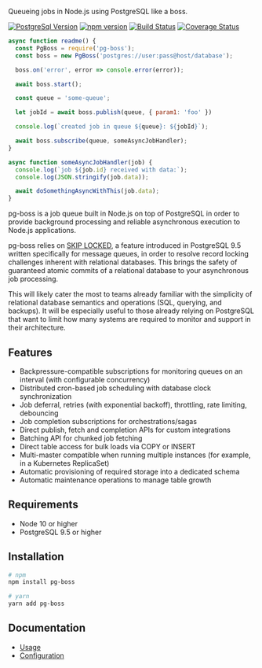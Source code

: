 Queueing jobs in Node.js using PostgreSQL like a boss.

[![PostgreSql Version](https://img.shields.io/badge/PostgreSQL-9.5+-blue.svg?maxAge=2592000)](http://www.postgresql.org)
[![npm version](https://badge.fury.io/js/pg-boss.svg)](https://badge.fury.io/js/pg-boss)
[![Build Status](https://travis-ci.org/timgit/pg-boss.svg?branch=master)](https://travis-ci.org/timgit/pg-boss)
[![Coverage Status](https://coveralls.io/repos/github/timgit/pg-boss/badge.svg?branch=master)](https://coveralls.io/github/timgit/pg-boss?branch=master)

```js
async function readme() {
  const PgBoss = require('pg-boss');
  const boss = new PgBoss('postgres://user:pass@host/database');

  boss.on('error', error => console.error(error));

  await boss.start();

  const queue = 'some-queue';

  let jobId = await boss.publish(queue, { param1: 'foo' })

  console.log(`created job in queue ${queue}: ${jobId}`);

  await boss.subscribe(queue, someAsyncJobHandler);
}

async function someAsyncJobHandler(job) {
  console.log(`job ${job.id} received with data:`);
  console.log(JSON.stringify(job.data));

  await doSomethingAsyncWithThis(job.data);
}
```

pg-boss is a job queue built in Node.js on top of PostgreSQL in order to provide background processing and reliable asynchronous execution to Node.js applications.

pg-boss relies on [SKIP LOCKED](http://blog.2ndquadrant.com/what-is-select-skip-locked-for-in-postgresql-9-5), a feature introduced in PostgreSQL 9.5 written specifically for message queues, in order to resolve record locking challenges inherent with relational databases. This brings the safety of guaranteed atomic commits of a relational database to your asynchronous job processing.

This will likely cater the most to teams already familiar with the simplicity of relational database semantics and operations (SQL, querying, and backups). It will be especially useful to those already relying on PostgreSQL that want to limit how many systems are required to monitor and support in their architecture.

## Features
* Backpressure-compatible subscriptions for monitoring queues on an interval (with configurable concurrency)
* Distributed cron-based job scheduling with database clock synchronization
* Job deferral, retries (with exponential backoff), throttling, rate limiting, debouncing
* Job completion subscriptions for orchestrations/sagas
* Direct publish, fetch and completion APIs for custom integrations
* Batching API for chunked job fetching
* Direct table access for bulk loads via COPY or INSERT
* Multi-master compatible when running multiple instances (for example, in a Kubernetes ReplicaSet)
* Automatic provisioning of required storage into a dedicated schema
* Automatic maintenance operations to manage table growth

## Requirements
* Node 10 or higher
* PostgreSQL 9.5 or higher

## Installation

``` bash
# npm
npm install pg-boss

# yarn
yarn add pg-boss
```

## Documentation
* [Usage](docs/usage.md)
* [Configuration](docs/configuration.md)
